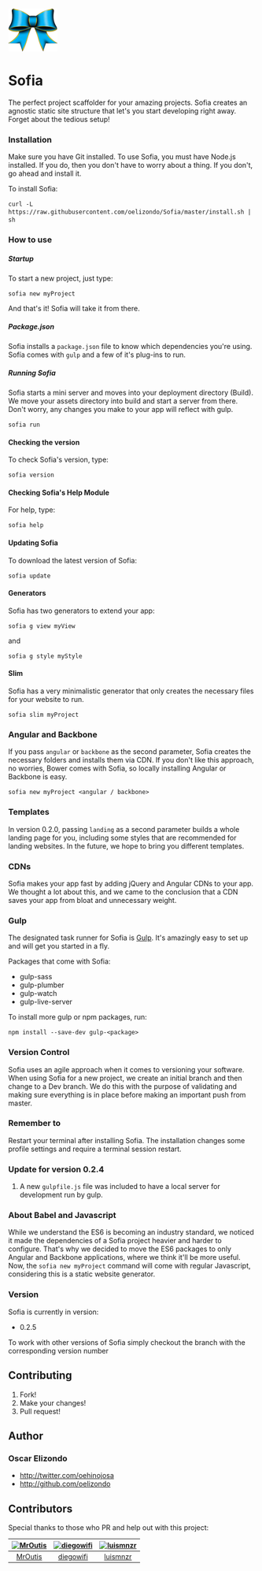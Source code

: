 ![Sofia](https://raw.githubusercontent.com/oelizondo/Sofia/master/Logo.png)
# Sofia
The perfect project scaffolder for your amazing projects. Sofia creates an agnostic static site structure that let's you start developing right away. Forget about the tedious setup!

### Installation
Make sure you have Git installed.
To use Sofia, you must have Node.js installed. If you do, then you don't have to worry about a thing. If you don't, go ahead and install it.

To install Sofia:

```console
curl -L https://raw.githubusercontent.com/oelizondo/Sofia/master/install.sh | sh
```

### How to use

##### Startup
To start a new project, just type:

```console
sofia new myProject
```

And that's it! Sofia will take it from there.

##### Package.json

Sofia installs a ```package.json``` file to know which dependencies you're using. Sofía comes with ```gulp``` and a few of it's plug-ins to run.

##### Running Sofia
Sofia starts a mini server and moves into your deployment directory (Build). We move  your assets directory into build and start a server from there. Don't worry, any changes you make to your app will reflect with gulp.

```console
sofia run
```

#### Checking the version
To check Sofia's version, type:

```console
sofia version
```

#### Checking Sofia's Help Module
For help, type:

```console
sofia help
```

#### Updating Sofia
To download the latest version of Sofia:

```console
sofia update
```

#### Generators
Sofia has two generators to extend your app:

```console
sofia g view myView
```
and

```console
sofia g style myStyle
```

#### Slim

Sofia has a very minimalistic generator that only creates the necessary files for your website to run.

```console
sofia slim myProject
```

### Angular and Backbone

If you pass ```angular``` or ```backbone``` as the second parameter, Sofia creates the necessary folders and installs them via CDN. If you don't like this approach, no worries, Bower comes with Sofia, so locally installing Angular or Backbone is easy.

```console
sofia new myProject <angular / backbone>
 ```

### Templates

In version 0.2.0, passing ```landing``` as a second parameter builds a whole landing page for you, including some styles that are recommended for landing websites. In the future, we hope to bring you different templates.

### CDNs
Sofia makes your app fast by adding jQuery and Angular CDNs to your app. We thought a lot about this, and we came to the conclusion that a CDN saves your app from bloat and unnecessary weight.

### Gulp
The designated task runner for Sofia is [Gulp](http://gulpjs.com/). It's amazingly easy to set up and will get you started in a fly.

Packages that come with Sofia:

* gulp-sass
* gulp-plumber
* gulp-watch
* gulp-live-server

To install more gulp or npm packages, run:

```console
npm install --save-dev gulp-<package>
```

### Version Control
Sofia uses an agile approach when it comes to versioning your software. When using Sofia for a new project, we create an initial branch and then change to a Dev branch. We do this with the purpose of validating and making sure everything is in place before making an important push from master.

### Remember to

Restart your terminal after installing Sofia. The installation changes
some profile settings and require a terminal session restart.

### Update for version 0.2.4

1. A new ```gulpfile.js``` file was included to have a local server for development run by gulp.

### About Babel and Javascript

While we understand the ES6 is becoming an industry standard, we noticed it made the dependencies of a Sofia project heavier and harder to configure. That's why we decided to move the ES6 packages to only Angular and Backbone applications, where we think it'll be more useful. Now, the ```sofia new myProject``` command will come with regular Javascript, considering this is a static website generator.

### Version
Sofia is currently in version:

* 0.2.5

To work with other versions of Sofia simply checkout the branch with the corresponding version number

## Contributing
1. Fork!
2. Make your changes!
3. Pull request!

## Author

### Oscar Elizondo
* http://twitter.com/oehinojosa
* http://github.com/oelizondo

## Contributors
Special thanks to those who PR and help out with this project:

|  [![MrOutis](https://avatars.githubusercontent.com/u/7363250?v=3&s=80)](https://github.com/MrOutis) | [![diegowifi](https://avatars.githubusercontent.com/u/2978730?v=3&s=80)](https://github.com/diegowifi) | [![luismnzr](https://avatars.githubusercontent.com/u/12598484?v=3&s=80)](https://github.com/luismnzr)  |
| :--:|:--:|:--: |
|  [MrOutis](https://github.com/MrOutis) | [diegowifi](https://github.com/diegowifi) | [luismnzr](https://github.com/luismnzr)  |
